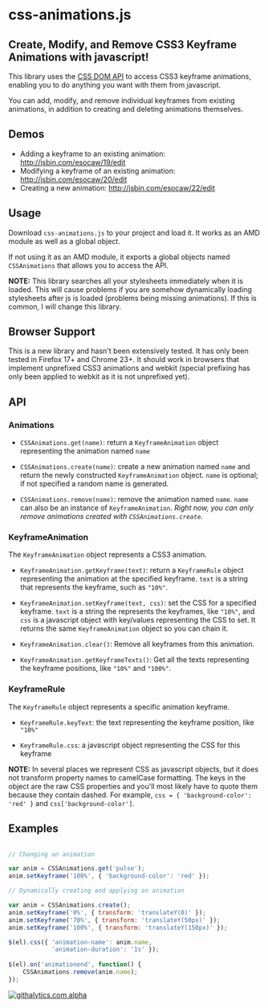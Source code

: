 # css-animations.js

## Create, Modify, and Remove CSS3 Keyframe Animations with javascript!

This library uses the [CSS DOM
API](http://www.w3.org/TR/DOM-Level-2-Style/css.html) to access CSS3
keyframe animations, enabling you to do anything you want with them
from javascript.

You can add, modify, and remove individual keyframes from existing
animations, in addition to creating and deleting animations
themselves.

## Demos

* Adding a keyframe to an existing animation: http://jsbin.com/esocaw/19/edit
* Modifying a keyframe of an existing animation: http://jsbin.com/esocaw/20/edit
* Creating a new animation: http://jsbin.com/esocaw/22/edit

## Usage

Download `css-animations.js` to your project and load it. It works as
an AMD module as well as a global object.

If not using it as an AMD module, it exports a global objects named
`CSSAnimations` that allows you to access the API.

**NOTE:** This library searches all your stylesheets immediately when
  it is loaded. This will cause problems if you are somehow
  dynamically loading stylesheets after js is loaded (problems being
  missing animations). If this is common, I will change this library.

## Browser Support

This is a new library and hasn't been extensively tested. It has only
been tested in Firefox 17+ and Chrome 23+. It should work in browsers
that implement unprefixed CSS3 animations and webkit (special
prefixing has only been applied to webkit as it is not unprefixed yet).

## API

### Animations

* `CSSAnimations.get(name)`: return a `KeyframeAnimation` object
  representing the animation named `name`

* `CSSAnimations.create(name)`: create a new animation named `name`
  and return the newly constructed `KeyframeAnimation` object. `name`
  is optional; if not specified a random name is generated.

* `CSSAnimations.remove(name)`: remove the animation named `name`.
  `name` can also be an instance of `KeyframeAnimation`. *Right now,
  you can only remove animations created with `CSSAnimations.create`.*

### KeyframeAnimation

The `KeyframeAnimation` object represents a CSS3 animation.

* `KeyframeAnimation.getKeyframe(text)`: return a `KeyframeRule`
  object representing the animation at the specified keyframe. `text`
  is a string that represents the keyframe, such as `"10%"`.

* `KeyframeAnimation.setKeyframe(text, css)`: set the CSS for a
  specified keyframe. `text` is a string the represents the keyframes,
  like `"10%"`, and `css` is a javascript object with key/values
  representing the CSS to set. It returns the same `KeyframeAnimation`
  object so you can chain it.

* `KeyframeAnimation.clear()`: Remove all keyframes from this animation.

* `KeyframeAnimation.getKeyframeTexts()`: Get all the texts
  representing the keyframe positions, like `"10%"` and `"100%"`.

### KeyframeRule

The `KeyframeRule` object represents a specific animation keyframe.

* `KeyframeRule.keyText`: the text representing the keyframe position,
  like `"10%"`

* `KeyframeRule.css`: a javascript object representing the CSS for
  this keyframe

**NOTE:** In several places we represent CSS as javascript objects,
  but it does not transform property names to camelCase formatting.
  The keys in the object are the raw CSS properties and you'll most
  likely have to quote them because they contain dashed. For example,
  `css = { 'background-color': 'red' }` and `css['background-color']`.

## Examples

```js

// Changing an animation

var anim = CSSAnimations.get('pulse');
anim.setKeyframe('100%', { 'background-color': 'red' });

// Dynamically creating and applying an animation

var anim = CSSAnimations.create();
anim.setKeyframe('0%', { transform: 'translateY(0)' });
anim.setKeyframe('70%', { transform: 'translateY(50px)' });
anim.setKeyframe('100%', { transform: 'translateY(150px)' });

$(el).css({ 'animation-name': anim.name,
            'animation-duration': '1s' });
            
$(el).on('animationend', function() {
    CSSAnimations.remove(anim.name);
});
```

[![githalytics.com alpha](https://cruel-carlota.pagodabox.com/bf126290eab2936d8b163b0e01688290 "githalytics.com")](http://githalytics.com/jlongster/css-animations.js)
